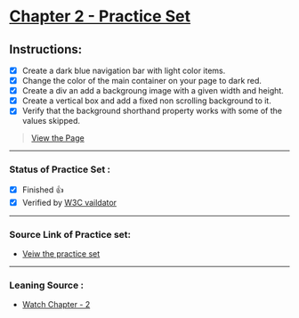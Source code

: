 # [Chapter 2 - Practice Set](https://iamwatchdogs.github.io/Front-end/HTML_CSS/Practice/CSS%20Practice%20Set/Chapter%202/)

## Instructions:

- [x] Create a dark blue navigation bar with light color items.
- [x] Change the color of the main container on your page to dark red.
- [x] Create a div an add a backgroung image with a given width and height.
- [x] Create a vertical box and add a fixed non scrolling background to it.
- [x] Verify that the background shorthand property works with some of the values skipped.

> [View the Page](https://iamwatchdogs.github.io/Front-end/HTML_CSS/Practice/CSS%20Practice%20Set/Chapter%202/)

---

### Status of Practice Set :

- [x] Finished :+1:
- [x] Verified by [W3C vaildator ](https://validator.w3.org/#validate_by_upload "Goto W3c vaildator") 

---

### Source Link of Practice set:

- [Veiw the practice set](https://drive.google.com/file/d/1ixsoDb8mCuIZWCHQyOb7jc735BDDsiHe/view "Goto Practice Set")

---
### Leaning Source :

* [Watch Chapter - 2](https://youtu.be/Edsxf_NBFrw?t=3992 "Goto CSS tutorial by CodeWithHarry")
